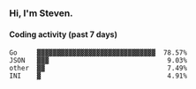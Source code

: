 ### Hi, I'm Steven.

#### Coding activity (past 7 days)
```
Go     ▓▓▓▓▓▓▓▓▓▓▓▓▓▓▓▓▓▓▓▓▓▓▓▓▓▓▓▓▓▓  78.57%
JSON   ▓▓▓                              9.03%
other  ▓▓                               7.49%
INI    ▓                                4.91%
```
